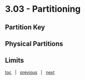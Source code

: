 # 3.03 - Partitioning



## Partition Key




## Physical Partitions




## Limits





[toc](June_2021.md) &nbsp; |  &nbsp; [previous](3_02_cosmosdb_non_features.md) &nbsp; | &nbsp; [next](3_04_request_units.md) &nbsp;
